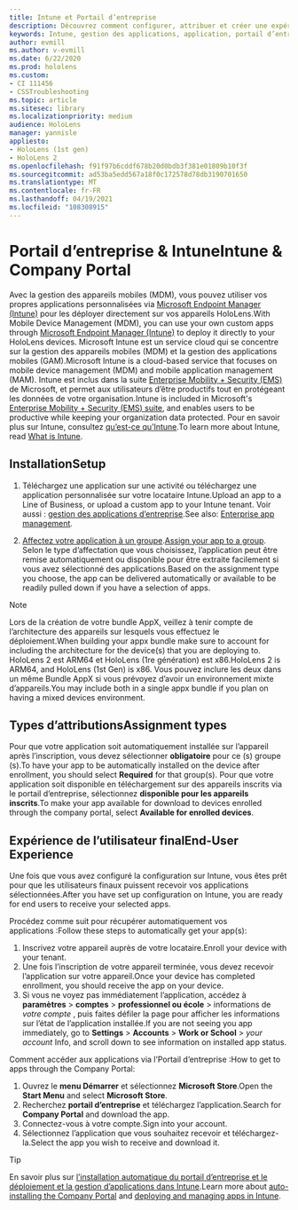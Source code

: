 ```yaml
---
title: Intune et Portail d’entreprise
description: Découvrez comment configurer, attribuer et créer une expérience utilisateur confortable avec Intune, la gestion des appareils mobiles et le portail d’entreprise.
keywords: Intune, gestion des applications, application, portail d’entreprise, portail, hololens
author: evmill
ms.author: v-evmill
ms.date: 6/22/2020
ms.prod: hololens
ms.custom:
- CI 111456
- CSSTroubleshooting
ms.topic: article
ms.sitesec: library
ms.localizationpriority: medium
audience: HoloLens
manager: yannisle
appliesto:
- HoloLens (1st gen)
- HoloLens 2
ms.openlocfilehash: f91f97b6cddf678b20d0bdb3f381e01809b10f3f
ms.sourcegitcommit: ad53ba5edd567a18f0c172578d78db3190701650
ms.translationtype: MT
ms.contentlocale: fr-FR
ms.lasthandoff: 04/19/2021
ms.locfileid: "108308915"
---
```

# <a name="intune--company-portal"></a><span data-ttu-id="9ec9f-104">Portail d’entreprise & Intune</span><span class="sxs-lookup"><span data-stu-id="9ec9f-104">Intune & Company Portal</span></span>

<span data-ttu-id="9ec9f-105">Avec la gestion des appareils mobiles (MDM), vous pouvez utiliser vos propres applications personnalisées via [Microsoft Endpoint Manager (Intune)](https://docs.microsoft.com/intune/windows-holographic-for-business) pour les déployer directement sur vos appareils HoloLens.</span><span class="sxs-lookup"><span data-stu-id="9ec9f-105">With Mobile Device Management (MDM), you can use your own custom apps through [Microsoft Endpoint Manager (Intune)](https://docs.microsoft.com/intune/windows-holographic-for-business) to deploy it directly to your HoloLens devices.</span></span> <span data-ttu-id="9ec9f-106">Microsoft Intune est un service cloud qui se concentre sur la gestion des appareils mobiles (MDM) et la gestion des applications mobiles (GAM).</span><span class="sxs-lookup"><span data-stu-id="9ec9f-106">Microsoft Intune is a cloud-based service that focuses on mobile device management (MDM) and mobile application management (MAM).</span></span> <span data-ttu-id="9ec9f-107">Intune est inclus dans la suite [Enterprise Mobility + Security (EMS)](https://www.microsoft.com/microsoft-365/enterprise-mobility-security) de Microsoft, et permet aux utilisateurs d’être productifs tout en protégeant les données de votre organisation.</span><span class="sxs-lookup"><span data-stu-id="9ec9f-107">Intune is included in Microsoft's [Enterprise Mobility + Security (EMS) suite](https://www.microsoft.com/microsoft-365/enterprise-mobility-security), and enables users to be productive while keeping your organization data protected.</span></span> <span data-ttu-id="9ec9f-108">Pour en savoir plus sur Intune, consultez [qu’est-ce qu’Intune](https://docs.microsoft.com/mem/intune/fundamentals/what-is-intune).</span><span class="sxs-lookup"><span data-stu-id="9ec9f-108">To learn more about Intune, read [What is Intune](https://docs.microsoft.com/mem/intune/fundamentals/what-is-intune).</span></span>

## <a name="setup"></a><span data-ttu-id="9ec9f-109">Installation</span><span class="sxs-lookup"><span data-stu-id="9ec9f-109">Setup</span></span>

1. <span data-ttu-id="9ec9f-110">Téléchargez une application sur une activité ou téléchargez une application personnalisée sur votre locataire Intune.</span><span class="sxs-lookup"><span data-stu-id="9ec9f-110">Upload an app to a Line of Business, or upload a custom app to your Intune tenant.</span></span> <span data-ttu-id="9ec9f-111">Voir aussi : [gestion des applications d’entreprise](https://docs.microsoft.com/windows/client-management/mdm/enterprise-app-management).</span><span class="sxs-lookup"><span data-stu-id="9ec9f-111">See also: [Enterprise app management](https://docs.microsoft.com/windows/client-management/mdm/enterprise-app-management).</span></span>

2. <span data-ttu-id="9ec9f-112">[Affectez votre application à un groupe](https://docs.microsoft.com/mem/intune/apps/apps-deploy).</span><span class="sxs-lookup"><span data-stu-id="9ec9f-112">[Assign your app to a group](https://docs.microsoft.com/mem/intune/apps/apps-deploy).</span></span> <span data-ttu-id="9ec9f-113">Selon le type d’affectation que vous choisissez, l’application peut être remise automatiquement ou disponible pour être extraite facilement si vous avez sélectionné des applications.</span><span class="sxs-lookup"><span data-stu-id="9ec9f-113">Based on the assignment type you choose, the app can be delivered automatically or available to be readily pulled down if you have a selection of apps.</span></span>

> [!NOTE]
> <span data-ttu-id="9ec9f-114">Lors de la création de votre bundle AppX, veillez à tenir compte de l’architecture des appareils sur lesquels vous effectuez le déploiement.</span><span class="sxs-lookup"><span data-stu-id="9ec9f-114">When building your appx bundle make sure to account for including the architecture for the device(s) that you are deploying to.</span></span> <span data-ttu-id="9ec9f-115">HoloLens 2 est ARM64 et HoloLens (1re génération) est x86.</span><span class="sxs-lookup"><span data-stu-id="9ec9f-115">HoloLens 2 is ARM64, and HoloLens (1st Gen) is x86.</span></span> <span data-ttu-id="9ec9f-116">Vous pouvez inclure les deux dans un même Bundle AppX si vous prévoyez d’avoir un environnement mixte d’appareils.</span><span class="sxs-lookup"><span data-stu-id="9ec9f-116">You may include both in a single appx bundle if you plan on having a mixed devices environment.</span></span>

## <a name="assignment-types"></a><span data-ttu-id="9ec9f-117">Types d’attributions</span><span class="sxs-lookup"><span data-stu-id="9ec9f-117">Assignment types</span></span>

<span data-ttu-id="9ec9f-118">Pour que votre application soit automatiquement installée sur l’appareil après l’inscription, vous devez sélectionner **obligatoire** pour ce (s) groupe (s).</span><span class="sxs-lookup"><span data-stu-id="9ec9f-118">To have your app to be automatically installed on the device after enrollment, you should select **Required** for that group(s).</span></span>
<span data-ttu-id="9ec9f-119">Pour que votre application soit disponible en téléchargement sur des appareils inscrits via le portail d’entreprise, sélectionnez **disponible pour les appareils inscrits**.</span><span class="sxs-lookup"><span data-stu-id="9ec9f-119">To make your app available for download to devices enrolled through the company portal, select **Available for enrolled devices**.</span></span>

## <a name="end-user-experience"></a><span data-ttu-id="9ec9f-120">Expérience de l’utilisateur final</span><span class="sxs-lookup"><span data-stu-id="9ec9f-120">End-User Experience</span></span>

<span data-ttu-id="9ec9f-121">Une fois que vous avez configuré la configuration sur Intune, vous êtes prêt pour que les utilisateurs finaux puissent recevoir vos applications sélectionnées.</span><span class="sxs-lookup"><span data-stu-id="9ec9f-121">After you have set up configuration on Intune, you are ready for end users to receive your selected apps.</span></span>

<span data-ttu-id="9ec9f-122">Procédez comme suit pour récupérer automatiquement vos applications :</span><span class="sxs-lookup"><span data-stu-id="9ec9f-122">Follow these steps to automatically get your app(s):</span></span>

1. <span data-ttu-id="9ec9f-123">Inscrivez votre appareil auprès de votre locataire.</span><span class="sxs-lookup"><span data-stu-id="9ec9f-123">Enroll your device with your tenant.</span></span>
2. <span data-ttu-id="9ec9f-124">Une fois l’inscription de votre appareil terminée, vous devez recevoir l’application sur votre appareil.</span><span class="sxs-lookup"><span data-stu-id="9ec9f-124">Once your device has completed enrollment, you should receive the app on your device.</span></span>
3. <span data-ttu-id="9ec9f-125">Si vous ne voyez pas immédiatement l’application, accédez à **paramètres**  >  **comptes**  >  **professionnel ou école**  >  informations de *votre compte* , puis faites défiler la page pour afficher les informations sur l’état de l’application installée.</span><span class="sxs-lookup"><span data-stu-id="9ec9f-125">If you are not seeing you app immediately, go to **Settings** > **Accounts** > **Work or School** > *your account* Info, and scroll down to see information on installed app status.</span></span>

<span data-ttu-id="9ec9f-126">Comment accéder aux applications via l’Portail d’entreprise :</span><span class="sxs-lookup"><span data-stu-id="9ec9f-126">How to get to apps through the Company Portal:</span></span>

1. <span data-ttu-id="9ec9f-127">Ouvrez le **menu Démarrer** et sélectionnez **Microsoft Store**.</span><span class="sxs-lookup"><span data-stu-id="9ec9f-127">Open the **Start Menu** and select **Microsoft Store**.</span></span>
2. <span data-ttu-id="9ec9f-128">Recherchez **portail d’entreprise** et téléchargez l’application.</span><span class="sxs-lookup"><span data-stu-id="9ec9f-128">Search for **Company Portal** and download the app.</span></span>
3. <span data-ttu-id="9ec9f-129">Connectez-vous à votre compte.</span><span class="sxs-lookup"><span data-stu-id="9ec9f-129">Sign into your account.</span></span>
4. <span data-ttu-id="9ec9f-130">Sélectionnez l’application que vous souhaitez recevoir et téléchargez-la.</span><span class="sxs-lookup"><span data-stu-id="9ec9f-130">Select the app you wish to receive and download it.</span></span>

> [!Tip]
> <span data-ttu-id="9ec9f-131">En savoir plus sur [l’installation automatique du portail d’entreprise et le](https://docs.microsoft.com/mem/intune/apps/company-portal-app) [déploiement et la gestion d’applications dans Intune](https://docs.microsoft.com/mem/intune/fundamentals/windows-holographic-for-business#deploy-and-manage-apps).</span><span class="sxs-lookup"><span data-stu-id="9ec9f-131">Learn more about [auto-installing the Company Portal](https://docs.microsoft.com/mem/intune/apps/company-portal-app) and [deploying and managing apps in Intune](https://docs.microsoft.com/mem/intune/fundamentals/windows-holographic-for-business#deploy-and-manage-apps).</span></span>
